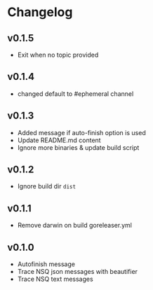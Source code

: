 # Changelog

## v0.1.5
- Exit when no topic provided

## v0.1.4
- changed default to #ephemeral channel

## v0.1.3
- Added message if auto-finish option is used
- Update README.md content
- Ignore more binaries & update build script

## v0.1.2
- Ignore build dir `dist`

## v0.1.1
- Remove darwin on build goreleaser.yml

## v0.1.0
- Autofinish message
- Trace NSQ json messages with beautifier
- Trace NSQ text messages